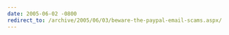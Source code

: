 ```yaml
---
date: 2005-06-02 -0800
redirect_to: /archive/2005/06/03/beware-the-paypal-email-scams.aspx/
---
```

